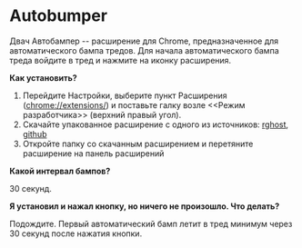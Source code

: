 # Autobumper
Двач Автобампер -- расширение для Chrome, предназначенное для автоматического бампа тредов. Для начала автоматического бампа треда войдите в тред и нажмите на иконку расширения.

**Как установить?**

1. Перейдите Настройки, выберите пункт Расширения ([chrome://extensions/](chrome://extensions/)) и поставьте галку возле <<Режим разработчика>> (верхний правый угол).
2. Скачайте упакованное расширение с одного из источников: [rghost](http://rghost.ru/6MGTHXBNG), [github](https://github.com)
3. Откройте папку со скачанным расширением и перетяните расширение на панель расширений

**Какой интервал бампов?**

30 секунд. 

**Я установил и нажал кнопку, но ничего не произошло. Что делать?**

Подождите. Первый автоматический бамп летит в тред минимум через 30 секунд после нажатия кнопки. 
